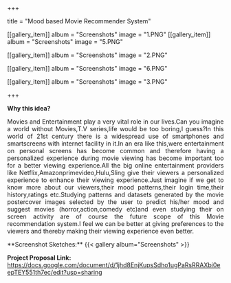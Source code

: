 +++


title = "Mood based Movie Recommender System"


[[gallery_item]]
album = "Screenshots"
image = "1.PNG"
[[gallery_item]]
album = "Screenshots"
image = "5.PNG"

[[gallery_item]]
album = "Screenshots"
image = "2.PNG"

[[gallery_item]]
album = "Screenshots"
image = "6.PNG"

[[gallery_item]]
album = "Screenshots"
image = "3.PNG"


+++

**Why this idea?**
<p align="justify">Movies and Entertainment play a very vital role in our lives.Can you imagine a world without Movies,T.V series,life would be too boring,I guess?In this world of 21st century there is a widespread use of smartphones and smartscreens with internet facility in it.In an era like this,were entertainment on personal screens has become common and therefore having a personalized experience during movie viewing has become important too for a better viewing experience.All the big online entertainment providers like Netflix,Amazonprimevideo,Hulu,Sling give their viewers a personalized experience to enhance their viewing experience.Just imagine if we get to know more about our viewers,their mood patterns,their login time,their history,ratings etc.Studying patterns and datasets generated by the movie postercover images selected by the user to predict his/her mood and suggest movies (horror,action,comedy etc)and even studying their on screen activity are of course the future scope of this Movie recommendation system.I feel we can be better at giving preferences to the viewers and thereby making their viewing experience even better. 

</p>
**Screenshot Sketches:**
{{< gallery album="Screenshots" >}}

**Project Proposal Link:**
https://docs.google.com/document/d/1jhd8EnjKupsSdho1ugPaRsRRAXbi0eepTEY551th7ec/edit?usp=sharing
